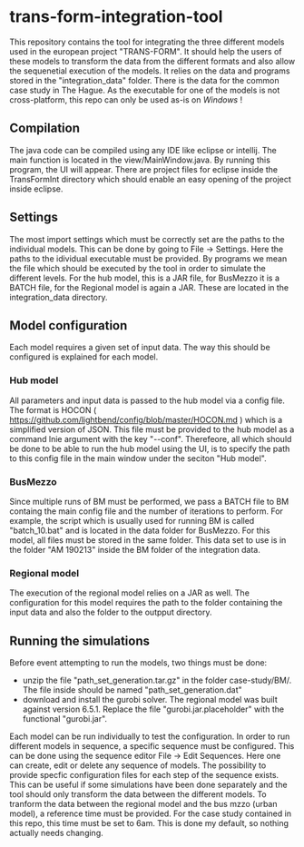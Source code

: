 # trans-form-integration-tool
This repository contains the tool for integrating the three different models used in the european project "TRANS-FORM". It should help the users of these models to transform the data from the different formats and also allow the sequenetial execution of the models.
It relies on the data and programs stored in the "integration_data" folder. There is the data for the common case study in The Hague. As the executable for one of the models is not cross-platform, this repo can only be used as-is on *Windows* !

## Compilation
The java code can be compiled using any IDE like eclipse or intellij. The main function is located in the view/MainWindow.java. By running this program, the UI will appear.
There are project files for eclipse inside the TransFormInt directory which should enable an easy opening of the project inside eclipse.

## Settings
The most import settings which must be correctly set are the paths to the individual models. This can be done by going to File -> Settings. Here the paths to the idividual executable must be provided. By programs we mean the file which should be executed by the tool in order to simulate the different levels.
For the hub model, this is a JAR file, for BusMezzo it is a BATCH file, for the Regional model is again a JAR. These are located in the integration_data directory.

## Model configuration
Each model requires a given set of input data. The way this should be configured is explained for each model.
### Hub model
All parameters and input data is passed to the hub model via a config file. The format is HOCON ( https://github.com/lightbend/config/blob/master/HOCON.md ) which is a simplified version of JSON. This file must be provided to the hub model as a command lnie argument with the key "--conf".
Therefeore, all which should be done to be able to run the hub model using the UI, is to specify the path to this config file in the main window under the seciton "Hub model". 
### BusMezzo
Since multiple runs of BM must be performed, we pass a BATCH file to BM containg the main config file and the number of iterations to perform. For example, the script which is usually used for running BM is called "batch_10.bat" and is located in the data folder for BusMezzo.
For this model, all files must be stored in the same folder. This data set to use is in the folder "AM 190213" inside the BM folder of the integration data.
### Regional model
The execution of the regional model relies on a JAR as well. The configuration for this model requires the path to the folder containing the input data and also the folder to the outpput directory.

## Running the simulations
Before event attempting to run the models, two things must be done:
- unzip the file "path_set_generation.tar.gz" in the folder case-study/BM/. The file inside should be named "path_set_generation.dat"
- download and install the gurobi solver. The regional model was built against version 6.5.1. Replace the file "gurobi.jar.placeholder" with the functional "gurobi.jar".

Each model can be run individually to test the configuration. In order to run different models in sequence, a specific sequence must be configured. This can be done using the sequence editor File -> Edit Sequences.
Here one can create, edit or delete any sequence of models. The possibility to provide specfic configuration files for each step of the sequence exists. This can be useful if some simulations have been done separately and the tool should only transform the data between the different models.
To tranform the data between the regional model and the bus mzzo (urban model), a reference time must be provided. For the case study contained in this repo, this time must be set to 6am. This is done my default, so nothing actually needs changing. 

